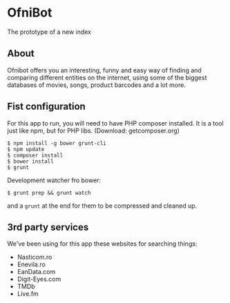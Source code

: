 # OfniBot
The prototype of a new index

## About
Ofnibot offers you an interesting, funny and easy way of finding and comparing different entities on the internet, using some of the biggest databases of movies, songs, product barcodes and a lot more.

## Fist configuration
For this app to run, you will need to have PHP composer installed. It is a tool just like npm, but for PHP libs. (Download: getcomposer.org)
```
$ npm install -g bower grunt-cli
$ npm update
$ composer install
$ bower install
$ grunt
```
Development watcher fro bower:
```
$ grunt prep && grunt watch
```
and a `grunt` at the end for them to be compressed and cleaned up.

## 3rd party services
We've been using for this app these websites for searching things:
* Nasticom.ro
* Enevila.ro
* EanData.com
* Digit-Eyes.com
* TMDb
* Live.fm

